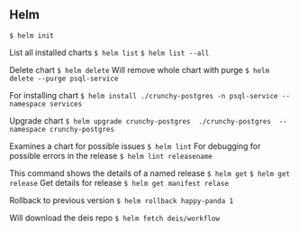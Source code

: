 <!-- TITLE: Helm -->
<!-- SUBTITLE: A quick summary of Helm -->

## Helm

`$ helm init`

List all installed charts
`$ helm list`
`$ helm list --all`

Delete chart
`$ helm delete`
Will remove whole chart with purge
`$ helm delete --purge psql-service`

For installing chart
`$ helm install ./crunchy-postgres -n psql-service --namespace services`

Upgrade chart
`$ helm upgrade crunchy-postgres  ./crunchy-postgres  --namespace crunchy-postgres `

Examines a chart for possible issues
`$ helm lint`
For debugging for possible errors in the release
`$ helm lint releasename`

This command shows the details of a named release
`$ helm get`
`$ helm get release`
Get details for release
`$ helm get manifest relase`

Rollback to previous version
`$ helm rollback happy-panda 1`

Will download the deis repo
`$ helm fetch deis/workflow`